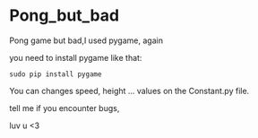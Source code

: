 # Pong_but_bad
Pong game but bad,I used pygame, again

you need to install pygame like that:

```sudo pip install pygame```

You can changes speed, height ... values on the Constant.py file.

tell me if you encounter bugs,

luv u <3
